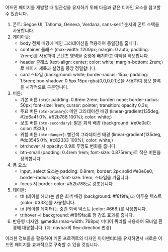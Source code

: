 어드민 페이지를 개발할 때 일관성을 유지하기 위해 다음과 같은 디자인 요소를 참고할 수 있습니다.

1. 폰트: Segoe UI, Tahoma, Geneva, Verdana, sans-serif 순서의 폰트 스택을 사용합니다.
2. 레이아웃:
    * body 전체 배경에 메인 그라데이션을 적용하여 통일감을 줍니다.
    * container 클래스 (max-width: 1200px; margin: 0 auto; padding: 2rem;)를 사용하여 콘텐츠 영역을 중앙에 배치하고 여백을 확보합니다.
    * header 클래스 (text-align: center; color: white; margin-bottom: 2rem;)로 페이지 제목과 설명을 중앙 정렬합니다.
    * card 스타일 (background: white; border-radius: 15px; padding: 1.5rem; box-shadow: 0 5px 15px rgba(0,0,0,0.1);)을 사용하여 정보 블록을 시각적으로 구분합니다.
3. 버튼:
    * 기본 버튼 (`btn`): padding: 0.8rem 2rem; border: none; border-radius: 50px; font-size: 1rem; cursor: pointer; transition: opacity 0.3s;
    * 주요 버튼 (`btn-primary`): 메인 그라데이션 배경 (linear-gradient(135deg, #2d6a4f 0%, #52b788 100%); color: white;)
    * 보조 버튼 (`btn-secondary`): 밝은 회색 배경 (background: #e0e0e0; color: #333;)
    * 위험 버튼 (`btn-danger`): 빨간색 그라데이션 배경 (linear-gradient(135deg, #dc3545 0%, #c82333 100%); color: white;)
    * btn:hover 시 opacity: 0.9로 투명도 변화를 줍니다.
    * btn-small (padding: 0.4rem 1rem; font-size: 0.875rem;)로 작은 버튼을 정의합니다.
4. 폼 요소:
    * input, select 요소는 padding: 0.8rem; border: 2px solid #e0e0e0; border-radius: 8px; font-size: 1rem; 스타일을 가집니다.
    * focus 시 border-color: #52b788;로 강조됩니다.
5. 테이블:
    * th (테이블 헤더)는 밝은 회색 배경 (background: #f8f9fa;)과 어두운 텍스트 (color: #333;)를 사용합니다.
    * td (테이블 데이터)는 중간 회색 텍스트 (color: #666;)를 사용합니다.
    * tr:hover 시 background: #f8f9fa;로 행 강조 효과를 줍니다.
6. 반응형 디자인: @media (max-width: 768px) 미디어 쿼리를 사용하여 모바일 환경에 대응합니다. (예: navbar의 flex-direction 변경)

이러한 정보들을 활용하여 기존 프로젝트의 디자인 아이덴티티를 유지하면서 새로운 어드민 페이지를 효과적으로 구축할 수 있을 것입니다.